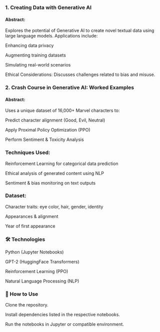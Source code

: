 ### 1. Creating Data with Generative AI

#### Abstract:
Explores the potential of Generative AI to create novel textual data using large language models. Applications include:

Enhancing data privacy

Augmenting training datasets

Simulating real-world scenarios

Ethical Considerations: Discusses challenges related to bias and misuse.

### 2. Crash Course in Generative AI: Worked Examples

#### Abstract:
Uses a unique dataset of 16,000+ Marvel characters to:

Predict character alignment (Good, Evil, Neutral)

Apply Proximal Policy Optimization (PPO)

Perform Sentiment & Toxicity Analysis

### Techniques Used:

Reinforcement Learning for categorical data prediction

Ethical analysis of generated content using NLP

Sentiment & bias monitoring on text outputs

### Dataset:

Character traits: eye color, hair, gender, identity

Appearances & alignment

Year of first appearance

### 🛠️ Technologies
Python (Jupyter Notebooks)

GPT-2 (HuggingFace Transformers)

Reinforcement Learning (PPO)

Natural Language Processing (NLP)

### 📎 How to Use
Clone the repository.

Install dependencies listed in the respective notebooks.

Run the notebooks in Jupyter or compatible environment.
